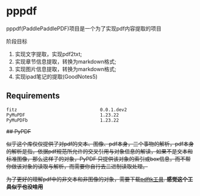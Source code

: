 # pppdf

pppdf(PaddlePaddlePDF)项目是一个为了实现pdf内容提取的项目

阶段目标

1. 实现文字提取，实现pdf2txt;
2. 实现章节信息提取，转换为markdown格式;
3. 实现图片信息提取，转换为markdown格式;
4. 实现ipad笔记的提取(GoodNotes5)

## Requirements 

    fitz                               0.0.1.dev2
    PyMuPDF                            1.23.22
    PyMuPDFb                           1.23.22

<del>
## PyPDF

似乎这个库仅仅提供了对pdf的文本、图像、pdf本身，三个事物的解析，pdf本身的解析是指，依据pdf规范所允许的交叉引用与对象信息的解读，如果不是文本和标准图像，那么这样子的对象，PyPDF
只提供该对象的索引或box信息，而不帮你做该对象的读取与解析，而需要你自行去二进制读取处理。

为了更好的理解pdf中的非文本和非图像的对象，需要下载[pdftk工具](https://www.pdflabs.com/tools/pdftk-the-pdf-toolkit/). **感觉这个工具似乎也没啥用**
</del>
